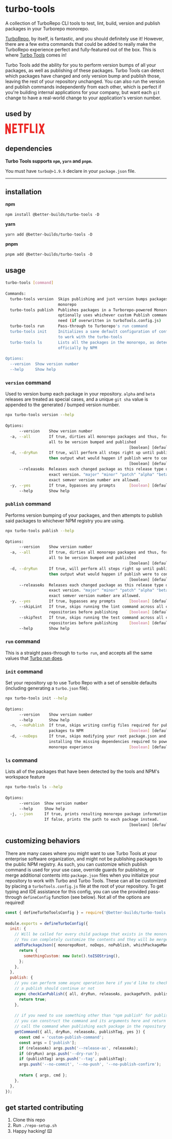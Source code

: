 # turbo-tools
A collection of TurboRepo CLI tools to test, lint, build, version and publish packages in your Turborepo monorepo.

[TurboRepo](https://turbo.build/), by itself, is fantastic, and you should definitely use it! However, there are a few extra commands that could be added to really make the TurboRepo experience perfect and fully-featured out of the box. This is where [Turbo Tools](https://github.com/benduran/turbo-tools) comes in!

Turbo Tools add the ability for you to perform version bumps of all your packages, as well as publishing of these packages. Turbo Tools can detect which packages have changed and only version bump and publish those, leaving the rest of your repository unchanged. You can also run the version and publish commands independently from each other, which is perfect if you're building internal applications for your company, but want each `git` change to have a real-world change to your application's version number.

## used by

![Netflix](./docs/assets/logos/netflix.png)

## dependencies

**Turbo Tools supports `npm`, `yarn` and `pnpm`.**

You must have `turbo@>1.9.9` declare in your `package.json` file.

---

## installation

**npm**

`npm install @better-builds/turbo-tools -D`

**yarn**

`yarn add @better-builds/turbo-tools -D`

**pnpm**

`pnpm add @better-builds/turbo-tools -D`

## usage

```bash
turbo-tools [command]

Commands:
  turbo-tools version  Skips publishing and just version bumps packages in your
                       monorepo
  turbo-tools publish  Publishes packages in a Turborepo-powered Monorepo, and
                       optionally uses whichever custom Publish command you may
                       need (if overwritten in turboTools.config.js)
  turbo-tools run      Pass-through to Turborepo's run command
  turbo-tools init     Initializes a sane default configuration of config files
                       to work with the turbo-tools
  turbo-tools ls       Lists all the packages in the monorepo, as detected
                       officially by NPM

Options:
  --version  Show version number                                       [boolean]
  --help     Show help                                                 [boolean]
```

### `version` command
Used to version bump each package in your repository. `alpha` and `beta` releases are treated as special cases, and a unique `git sha` value is appended to the generated / bumped version number.

```bash
npx turbo-tools version --help

Options:
      --version    Show version number                                 [boolean]
  -a, --all        If true, dirties all monorepo packages and thus, forces them
                   all to be version bumped and published
                                                      [boolean] [default: false]
  -d, --dryRun     If true, will perform all steps right up until publish, and
                   then output what would happen if publish were to continue
                                                      [boolean] [default: false]
      --releaseAs  Releases each changed package as this release type or as an
                   exact version. "major" "minor" "patch" "alpha" "beta" or an
                   exact semver version number are allowed.             [string]
  -y, --yes        If true, bypasses any prompts      [boolean] [default: false]
      --help       Show help                                           [boolean]
```

### `publish` command
Performs version bumping of your packages, and then attempts to publish said packages to whichever NPM registry you are using.


```bash
npx turbo-tools publish --help

Options:
      --version    Show version number                                 [boolean]
  -a, --all        If true, dirties all monorepo packages and thus, forces them
                   all to be version bumped and published
                                                      [boolean] [default: false]
  -d, --dryRun     If true, will perform all steps right up until publish, and
                   then output what would happen if publish were to continue
                                                      [boolean] [default: false]
      --releaseAs  Releases each changed package as this release type or as an
                   exact version. "major" "minor" "patch" "alpha" "beta" or an
                   exact semver version number are allowed.             [string]
  -y, --yes        If true, bypasses any prompts      [boolean] [default: false]
      --skipLint   If true, skips running the lint command across all changed
                   repositories before publishing     [boolean] [default: false]
      --skipTest   If true, skips running the test command across all changed
                   repositories before publishing     [boolean] [default: false]
      --help       Show help                                           [boolean]
```

### `run` command
This is a straight pass-through to `turbo run`, and accepts all the same values that [Turbo run does](https://turbo.build/repo/docs/reference/command-line-reference#turbo-run-task).

### `init` command
Set your repository up to use Turbo Repo with a set of sensible defaults (including generating a `turbo.json` file).

```bash
npx turbo-tools init --help

Options:
      --version    Show version number                                 [boolean]
      --help       Show help                                           [boolean]
  -n, --noPublish  If true, skips writing config files required for publishing
                   packages to NPM                    [boolean] [default: false]
  -d, --noDeps     If true, skips modifying your root package.json and
                   installing the missing dependencies required to power your
                   monorepo experience                [boolean] [default: false]
```

### `ls` command
Lists all of the packages that have been detected by the tools and NPM's workspace feature

```bash
npx turbo-tools ls --help

Options:
      --version  Show version number                                   [boolean]
      --help     Show help                                             [boolean]
  -j, --json     If true, prints resulting monorepo package information as JSON.
                 If false, prints the path to each package instead.
                                                      [boolean] [default: false]
```

## customizing behaviors

There are many cases where you might want to use Turbo Tools at your enterprise software organization, and might not be publishing packages to the public NPM registry. As such, you can customize which publish command is used for your use case, override guards for publishing, or merge additional contents into `package.json` files when you initialize your repository to work with Turbo and Turbo Tools. These can all be customized by placing a `turboTools.config.js` file at the root of your repository. To get typing and IDE assistance for this config, you can use the provided pass-through `defineConfig` function (see below). Not all of the options are required!

```javascript
const { defineTurboToolsConfig } = require('@better-builds/turbo-tools');

module.exports = defineTurboConfig({
  init: {
    // Will be called for every child package that exists in the monorepo when "init" is called.
    // You can completely customize the contents and they will be merged in with Turbo Tools' defaults
    addToPackageJson({ monorepoRoot, noDeps, noPublish, whichPackageManager }) {
      return {
        somethingCustom: new Date().toISOString(),
      };
    },
  },
  publish: {
    // you can perform some async operation here if you'd like to check whether
    // a publish should continue or not
    async checkCanPublish({ all, dryRun, releaseAs, packagePath, publishTag, yes }) {
      return true;
    },

    // if you need to use something other than "npm publish" for publishing your packages,
    // you can construct the command and its arguments here and return them to have Turbo Tools
    // call the command when publishing each package in the repository
    getCommand({ all, dryRun, releaseAs, publishTag, yes }) {
      const cmd = 'custom-publish-command';
      const args = ['publish'];
      if (releaseAs) args.push('--release-as', releaseAs);
      if (dryRun) args.push('--dry-run');
      if (publishTag) args.push('--tag', publishTag);
      args.push('--no-commit', '--no-push', '--no-publish-confirm');

      return { args, cmd };
    },
  },
});
```

## get started contributing
1. Clone this repo
2. Run `./repo-setup.sh`
3. Happy hacking! ⌨️

